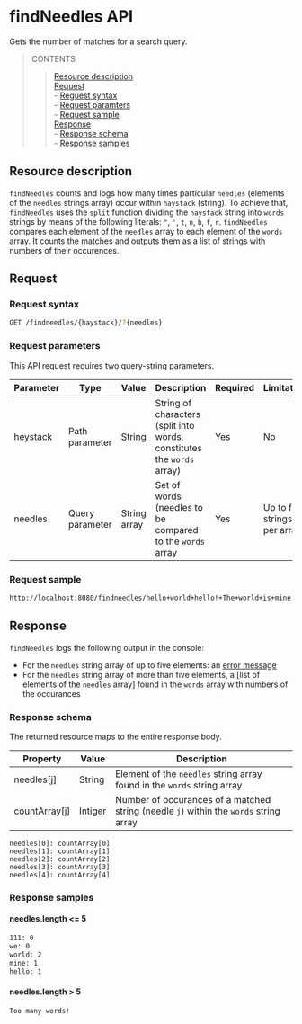 # findNeedles API

Gets the number of matches for a search query.

>CONTENTS
>>[Resource description](#resource-description)<br>
>>[Request](#request)<br>
>> \- [Reguest syntax](#request-syntax)<br>
>> \- [Request paramters](#request-parameters)<br>
>> \- [Request sample](#request-sample)<br>
>>[Response](#response)<br>
>> \- [Response schema](#response-schema)<br>
>> \- [Response samples](#response-samples)<br>

## Resource description

`findNeedles` counts and logs how many times particular `needles` (elements of the `needles` strings array) occur within `haystack` (string). To achieve that, `findNeedles` uses the `split` function dividing the `haystack` string into `words` strings by means of the following literals: `"`, `'`, `t`, `n`, `b`, `f`, `r`. `findNeedles` compares each element of the `needles` array to each element of the `words` array. It counts the matches and outputs them as a list of strings with numbers of their occurences.

## Request

### Request syntax

```bash
GET /findneedles/{haystack}/?{needles}
```

### Request parameters

This API request requires two query-string parameters.

|Parameter|Type|Value|Description|Required|Limitation|Sample|
|---|---|---|---|---|---|---|
|heystack|Path parameter|String|String of characters (split into words, constitutes the `words` array)|Yes|No|"hello world hello! The world is mine."|
|needles|Query parameter|String array|Set of words (needles to be compared to the `words` array|Yes|Up to five strings per array|{"111", "we", "world", "mine", "hello"}|

### Request sample

```bash
http://localhost:8080/findneedles/hello+world+hello!+The+world+is+mine./?needles=111&needles=we&needles=world/?q=mine&needles=hello
```

## Response

`findNeedles` logs the following output in the console:
* For the `needles` string array of up to five elements: an [error message](#more-than-five-needles) 
* For the `needles` string array of more than five elements, a [list of elements of the `needles` array] found in the `words` array with numbers of the occurances

### Response schema

The returned resource maps to the entire response body.

|Property|Value|Description|
|---|---|---|
|needles[j]|String|Element of the `needles` string array found in the `words` string array|
|countArray[j]|Intiger|Number of occurances of a matched string (needle `j`) within the `words` string array|


```shell
needles[0]: countArray[0]
needles[1]: countArray[1]
needles[2]: countArray[2]
needles[3]: countArray[3]
needles[4]: countArray[4]
```

### Response samples

#### needles.length <= 5

```bash
111: 0
we: 0
world: 2
mine: 1
hello: 1
```

#### needles.length > 5

```bash
Too many words!
```


